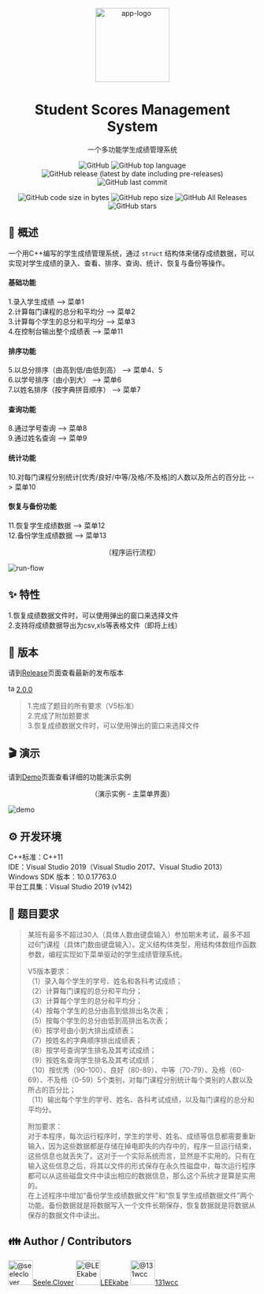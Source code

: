 <p align="center">
    <img alt="app-logo" src="./Docs/app-logo.svg" width="150" height="150">
</p>
<h1 align="center">Student Scores Management System</h1>
<p align="center">一个多功能学生成绩管理系统</p>
<p align="center">
    <img alt="GitHub" src="https://img.shields.io/github/license/hibioru/Student-Scores-Management-System">
    <img alt="GitHub top language" src="https://img.shields.io/github/languages/top/hibioru/Student-Scores-Management-System">
    <img alt="GitHub release (latest by date including pre-releases)" src="https://img.shields.io/github/v/release/hibioru/Student-Scores-Management-System?include_prereleases">
    <img alt="GitHub last commit" src="https://img.shields.io/github/last-commit/hibioru/Student-Scores-Management-System">
</p>
<p align="center">
    <img alt="GitHub code size in bytes" src="https://img.shields.io/github/languages/code-size/hibioru/Student-Scores-Management-System">
    <img alt="GitHub repo size" src="https://img.shields.io/github/repo-size/hibioru/Student-Scores-Management-System">
    <img alt="GitHub All Releases" src="https://img.shields.io/github/downloads/hibioru/Student-Scores-Management-System/total">
    <img alt="GitHub stars" src="https://img.shields.io/github/stars/hibioru/Student-Scores-Management-System?style=social">
</p>



## :book: 概述

一个用C++编写的学生成绩管理系统，通过 `struct` 结构体来储存成绩数据，可以实现对学生成绩的录入、查看、排序、查询、统计、恢复与备份等操作。  

#### 基础功能
1.录入学生成绩 --> 菜单1  
2.计算每门课程的总分和平均分 --> 菜单2  
3.计算每个学生的总分和平均分 --> 菜单3  
4.在控制台输出整个成绩表 --> 菜单11  
#### 排序功能
5.以总分排序（由高到低/由低到高） --> 菜单4、5  
6.以学号排序（由小到大） --> 菜单6  
7.以姓名排序（按字典拼音顺序） --> 菜单7  
#### 查询功能
8.通过学号查询 --> 菜单8  
9.通过姓名查询 --> 菜单9  
#### 统计功能
10.对每门课程分别统计[优秀/良好/中等/及格/不及格]的人数以及所占的百分比 --> 菜单10  
#### 恢复与备份功能
11.恢复学生成绩数据 --> 菜单12  
12.备份学生成绩数据 --> 菜单13  

<p align="center">
    <p align="center">（程序运行流程）</p>
    <img src="./Docs/run-flow.png" alt="run-flow">
</p>



## :sparkles: 特性

1.恢复成绩数据文件时，可以使用弹出的窗口来选择文件  
2.支持将成绩数据导出为csv,xls等表格文件（即将上线）  



## :bookmark: 版本

请到[Release](https://github.com/hibioru/Student-Scores-Management-System/releases)页面查看最新的发布版本  

<img alt="tag" src="./Docs/tag.svg" width="16" height="16">[2.0.0](https://github.com/hibioru/Student-Scores-Management-System/releases/tag/2.0.0)


> 1.完成了题目的所有要求（V5标准）  
> 2.完成了附加题要求  
> 3.恢复成绩数据文件时，可以使用弹出的窗口来选择文件  



## :clapper: 演示

请到[Demo](./Docs/demo.md)页面查看详细的功能演示实例  

<p align="center">
    <p align="center">（演示实例 - 主菜单界面）</p>
    <img src="./Docs/demo-example.png" alt="demo">
</p>



## :gear: 开发环境

C++标准：C++11  
IDE：Visual Studio 2019（Visual Studio 2017、Visual Studio 2013）  
Windows SDK 版本：10.0.17763.0  
平台工具集：Visual Studio 2019 (v142)  



## :memo: 题目要求

> 某班有最多不超过30人（具体人数由键盘输入）参加期末考试，最多不超过6门课程（具体门数由键盘输入）。定义结构体类型，用结构体数组作函数参数，编程实现如下菜单驱动的学生成绩管理系统。  
> 
> V5版本要求：  
>（1）录入每个学生的学号、姓名和各科考试成绩；  
>（2）计算每门课程的总分和平均分；  
>（3）计算每个学生的总分和平均分；  
>（4）按每个学生的总分由高到低排出名次表；  
>（5）按每个学生的总分由低到高排出名次表；  
>（6）按学号由小到大排出成绩表；  
>（7）按姓名的字典顺序排出成绩表；  
>（8）按学号查询学生排名及其考试成绩；  
>（9）按姓名查询学生排名及其考试成绩；  
>（10）按优秀（90-100）、良好（80-89）、中等（70-79）、及格（60-69）、不及格（0-59）5个类别，对每门课程分别统计每个类别的人数以及所占的百分比；  
>（11）输出每个学生的学号、姓名、各科考试成绩，以及每门课程的总分和平均分。  
>
> 附加要求：  
> 对于本程序，每次运行程序时，学生的学号、姓名、成绩等信息都需要重新输入，因为这些数据都是存储在掉电即失的内存中的，程序一旦运行结束，这些信息也就丢失了。这对于一个实际系统而言，显然是不实用的。只有在输入这些信息之后，将其以文件的形式保存在永久性磁盘中，每次运行程序都可以从这些磁盘文件中读出相应的数据信息，那么这个系统才是算是实用的。  
> 在上述程序中增加“备份学生成绩数据文件”和“恢复学生成绩数据文件”两个功能。备份数据就是将数据写入一个文件长期保存，恢复数据就是将数据从保存的数据文件中读出。  



## :family: Author / Contributors

<img src="https://avatars0.githubusercontent.com/u/37256067" width="50" height="50" alt="@seeleclover">[Seele.Clover](https://github.com/seeleclover)      <img src="https://avatars2.githubusercontent.com/u/58157485" width="50" height="50" alt="@LEEkabe">[LEEkabe](https://github.com/LEEkabe)      <img src="https://avatars0.githubusercontent.com/u/66733317" width="50" height="50" alt="@131wcc">[131wcc](https://github.com/131wcc)

